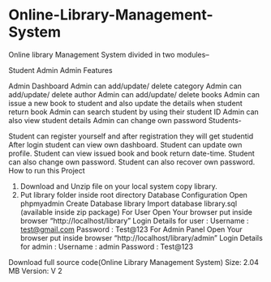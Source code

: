 # Online-Library-Management-System

Online library Management System divided in two modules–

Student
Admin
Admin Features

Admin Dashboard
Admin can add/update/ delete category
Admin can add/update/ delete author
Admin can add/update/ delete books
Admin can issue a new book to student and also update the details when student return book
Admin can search student by using their student ID
Admin can also view student details
Admin can change own password
Students-

Student can register yourself and after registration they will get studentid
After login student can view own dashboard.
 Student can update own profile.
Student can view issued book and book return date-time.
Student can also change own password.
Student can also recover own password.
How to run this Project
1. Download and Unzip file on your local system copy library.
2. Put library folder inside root directory
Database Configuration
Open phpmyadmin
Create Database library
Import database library.sql (available inside zip package)
For User
Open Your browser put inside browser “http://localhost/library”
Login Details for user :
Username : test@gmail.com
Password : Test@123
For Admin Panel
Open Your browser put inside browser “http://localhost/library/admin”
Login Details for admin :
Username : admin
Password : Test@123

Download full source code(Online Library Management System)
Size: 2.04 MB
Version: V 2
